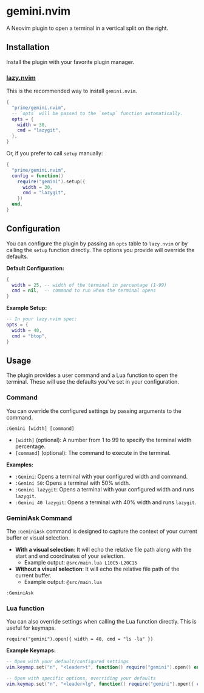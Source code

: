 # gemini.nvim

A Neovim plugin to open a terminal in a vertical split on the right.

## Installation

Install the plugin with your favorite plugin manager.

### [lazy.nvim](https://github.com/folke/lazy.nvim)

This is the recommended way to install `gemini.nvim`.

```lua
{
  "prime/gemini.nvim",
  -- `opts` will be passed to the `setup` function automatically.
  opts = {
    width = 30,
    cmd = "lazygit",
  },
}
```

Or, if you prefer to call `setup` manually:

```lua
{
  "prime/gemini.nvim",
  config = function()
    require("gemini").setup({
      width = 30,
      cmd = "lazygit",
    })
  end,
}
```

## Configuration

You can configure the plugin by passing an `opts` table to `lazy.nvim` or by calling the `setup` function directly. The options you provide will override the defaults.

**Default Configuration:**
```lua
{
  width = 25, -- width of the terminal in percentage (1-99)
  cmd = nil,  -- command to run when the terminal opens
}
```

**Example Setup:**
```lua
-- In your lazy.nvim spec:
opts = {
  width = 40,
  cmd = "btop",
}
```

## Usage

The plugin provides a user command and a Lua function to open the terminal. These will use the defaults you've set in your configuration.

### Command

You can override the configured settings by passing arguments to the command.

`:Gemini [width] [command]`

- `[width]` (optional): A number from 1 to 99 to specify the terminal width percentage.
- `[command]` (optional): The command to execute in the terminal.

**Examples:**
- `:Gemini`: Opens a terminal with your configured width and command.
- `:Gemini 50`: Opens a terminal with 50% width.
- `:Gemini lazygit`: Opens a terminal with your configured width and runs `lazygit`.
- `:Gemini 40 lazygit`: Opens a terminal with 40% width and runs `lazygit`.

### GeminiAsk Command

The `:GeminiAsk` command is designed to capture the context of your current buffer or visual selection.

- **With a visual selection**: It will echo the relative file path along with the start and end coordinates of your selection.
  - Example output: `@src/main.lua L10C5-L20C15`
- **Without a visual selection**: It will echo the relative file path of the current buffer.
  - Example output: `@src/main.lua`

`:GeminiAsk`

### Lua function

You can also override settings when calling the Lua function directly. This is useful for keymaps.

`require("gemini").open({ width = 40, cmd = "ls -la" })`

**Example Keymaps:**
```lua
-- Open with your default/configured settings
vim.keymap.set("n", "<leader>t", function() require("gemini").open() end, { desc = "Open terminal" })

-- Open with specific options, overriding your defaults
vim.keymap.set("n", "<leader>lg", function() require("gemini").open({ cmd = "lazygit" }) end, { desc = "Open lazygit" })
```
